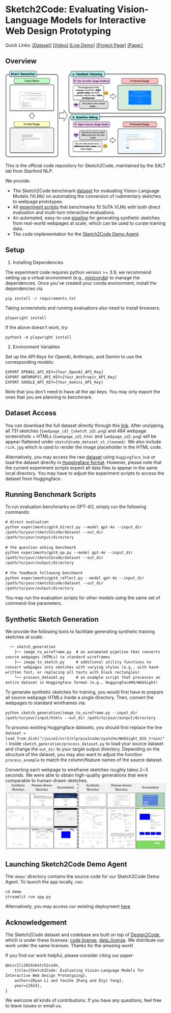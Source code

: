 # Sketch2Code: Evaluating Vision-Language Models for Interactive Web Design Prototyping

Quick Links:
[[Dataset]](https://huggingface.co/datasets/SALT-NLP/Sketch2Code) 
[[Video]](https://youtu.be/lacoqfNdZgg)
[[Live Demo]](https://sketch2code-demo.streamlit.app/) 
[[Project Page]](https://salt-nlp.github.io/Sketch2Code-Project-Page/)
[[Paper]](...)

## Overview

![](assets/intro_pic.png)

This is the official code repository for Sketch2Code, maintained by the SALT lab from Stanford NLP.

We provide:
- The Sketch2Code benchmark [dataset](https://huggingface.co/datasets/SALT-NLP/Sketch2Code) for evaluating Vision-Language Models (VLMs) on automating the conversion of rudimentary sketches to webpage prototypes.
- All [experiment scripts](https://github.com/SALT-NLP/Sketch2Code/edit/main/README.md#synthetic-sketch-generation) that benchmarks 10 SoTA VLMs with both direct evaluation and multi-turn interactive evaluations.
- An automated, easy-to-use [pipeline](https://github.com/SALT-NLP/Sketch2Code/edit/main/README.md#synthetic-sketch-generation) for generating synthetic sketches from real-world webpages at scale, which can be used to curate training data.
- The code implementation for the [Sketch2Code Demo Agent](https://sketch2code-demo.streamlit.app/).

## Setup

1. Installing Dependencies

The experiment code requires python version >= 3.9, we recommend setting up a virtual environment (e.g., [miniconda](https://docs.anaconda.com/miniconda/)) to manage the dependencies.
Once you've created your conda environment, install the dependencies via
```
pip install -r requirements.txt
```

Taking screenshots and running evaluations also need to install browsers.
```
playwright install
```

If the above doesn't work, try:
```
python3 -m playwright install
```

2. Environment Variables

Set up the API Keys for OpenAI, Anthropic, and Gemini to use the corresponding models:
```
EXPORT OPENAI_API_KEY={Your_OpenAI_API_Key}
EXPORT ANTHROPIC_API_KEY={Your_Anthropic_API_Key}
EXPORT GOOGLE_API_KEY={Your_Gemini_API_Key}
```

Note that you don't need to have all the api keys. You may only export the ones that you are planning to benchmark.

## Dataset Access
You can download the full dataset directly through this [link](https://huggingface.co/datasets/SALT-NLP/Sketch2Code/resolve/main/sketch2code_dataset_v1.zip?download=true). After unzipping, all 731 sketches (`{webpage_id}_{sketch_id}.png`) and 484 webpage screenshots + HTMLs (`{webpage_id}.html` and `{webpage_id}.png`) will be appear flattened under `sketch2code_dataset_v1_cleaned/`. We also include `rick.jpg` which is used to render the image placeholder in the HTML code.

Alternatively, you may access the raw [dataset](https://huggingface.co/datasets/SALT-NLP/Sketch2Code) using `huggingface_hub` or load the dataset directly in [Huggingface format](https://huggingface.co/datasets/SALT-NLP/Sketch2Code-hf). However, please note that the current experiment scripts expect all data files to appear in the same local directory. You may have to adjust the experiment scripts to access the dataset from Huggingface.

## Running Benchmark Scripts
To run evaluation benchmarks on GPT-4O, simply run the following commands:
```
# direct evaluation
python experiments/gpt4_direct.py --model gpt-4o --input_dir /path/to/your/sketch2code/dataset --out_dir /path/to/your/output/directory

# the question asking benchmark
python experiments/gpt4_qa.py --model gpt-4o --input_dir /path/to/your/sketch2code/dataset --out_dir /path/to/your/output/directory

# the feedback following benchmark
python experiments/gpt4_reflect.py --model gpt-4o --input_dir /path/to/your/sketch2code/dataset --out_dir /path/to/your/output/directory
```
You may run the evaluation scripts for other models using the same set of command-line parameters.

## Synthetic Sketch Generation
We provide the following tools to facilitate generating synthetic training sketches at scale:
```
  ── sketch_generation
    ├── image_to_wireframe.py  # an automated pipeline that converts source webpages (HTMLs) to standard wireframes
    ├── image_to_sketch.py     # additional utility functions to convert webpages into sketches with varying styles (e.g., with hand-written font, or replacing all texts with black rectangles)
    └── process_dataset.py     # an example script that processes an entire dataset in Huggingface format (e.g., HuggingFaceM4/WebSight)
```

To generate synthetic sketches for training, you would first have to prepare all source webpage HTMLs inside a single directory. Then, convert the webpages to standard wireframes via:
```
python sketch_generation/image_to_wireframe.py --input_dir /path/to/your/input/htmls --out_dir /path/to/your/output/directory
```

To process existing Huggingface datasets, you should first replace the line `dataset = load_from_disk("/juice2/scr2/nlp/pix2code/zyanzhe/WebSight_82k_train/")` inside `sketch_generation/process_dataset.py` to load your source dataset and change the `out_dir` to your target output directory. Depending on the structure of the dataset, you may also want to adjust the function `process_example` to match the column/feature names of the source dataset.

Converting each webpage to wireframe sketches roughly takes 2~3 seconds. We were able to obtain high-quality generations that were comparable to human-drawn sketches.
![](assets/synthetic_sketches.png)

## Launching Sketch2Code Demo Agent
The `demo/` directory contains the source code for our Sketch2Code Demo Agent. To launch the app locally, run:
```
cd demo
streamlit run app.py
```
Alternatively, you may access our existing deployment [here](https://sketch2code-demo.streamlit.app/)

## Acknowledgement
The Sketch2Code dataset and codebase are built on top of [Design2Code](https://github.com/NoviScl/Design2Code), which is under these licenses: [code license](https://github.com/NoviScl/Design2Code/blob/main/CODE_LICENSE), [data_license](https://github.com/NoviScl/Design2Code/blob/main/DATA_LICENSE). We distribute our work under the same licenses. Thanks for the amazing work!

If you find our work helpful, please consider citing our paper:

```
@misc{li2024sketch2code,
    title={Sketch2Code: Evaluating Vision-Language Models for Interactive Web Design Prototyping},
    author={Ryan Li and Yanzhe Zhang and Diyi Yang},
    year={2024},
}
```

We welcome all kinds of contributions. If you have any questions, feel free to leave issues or email us.

